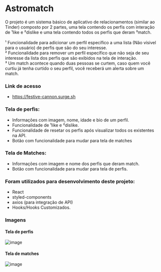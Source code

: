 # Astromatch

O projeto é um sistema básico de aplicativo de relacionamentos (similar ao Tinder) composto por 2 partes, uma tela contendo os perfis com interação de ¹like e ²dislike e uma tela contendo todos os perfis que deram ³match.
<br/>
<br/>
¹ Funcionalidade para adicionar um perfil específico a uma lista (Não vísivel para o usuário) de perfis que são do seu interesse. <br/>
² Funcionalidade para remover um perfil específico que não seja de seu interesse da lista dos perfis que são exibidos na tela de interação. <br/>
³ Um match acontece quando duas pessoas se curtem, caso quem você curtiu já tenha curtido o seu perfil, você receberá um alerta sobre um match. <br/>

### Link de acesso
- https://festive-cannon.surge.sh

### Tela de perfis:
- Informações com imagem, nome, idade e bio de um perfil.
- Funcionalidade de ¹like e ²dislike.
- Funcionalidade de resetar os perfis após visualizar todos os existentes na API.
- Botão com funcionalidade para mudar para tela de matches

### Tela de Matches:
- Informações com imagem e nome dos perfis que deram match.
- Botão com funcionalidade para mudar para tela de perfis.

### Foram utilizados para desenvolvimento deste projeto:
- React
- styled-components 
- axios (para integração de API)
- Hooks/Hooks Customizados.

### Imagens
#### Tela de perfis
![image](https://user-images.githubusercontent.com/104536225/184874325-32050361-f486-419a-ad7f-d75cc3f24ad8.png)

#### Tela de matches
![image](https://user-images.githubusercontent.com/104536225/184874423-cdddce92-1d3c-4984-8641-4300a8c55e9f.png)
